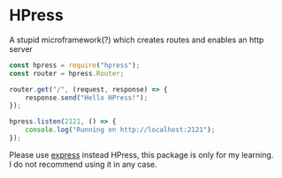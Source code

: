 # HPress

A stupid microframework(?) which creates routes and enables an http server

```js
const hpress = require("hpress");
const router = hpress.Router;

router.get("/", (request, response) => {
    response.send("Hello HPress!");
});

hpress.listen(2121, () => {
    console.log("Running on http://localhost:2121");
});
```

Please use [express](https://github.com/expressjs/express) instead HPress, this package is only for my learning.\
I do not recommend using it in any case.
